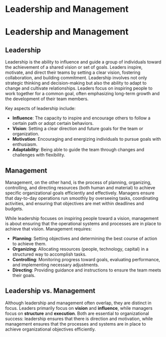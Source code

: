 #  Leadership and Management

# Leadership and Management

## Leadership

Leadership is the ability to influence and guide a group of individuals toward the achievement of a shared vision or set of goals. Leaders inspire, motivate, and direct their teams by setting a clear vision, fostering collaboration, and building commitment. Leadership involves not only strategic thinking and decision-making but also the ability to adapt to change and cultivate relationships. Leaders focus on inspiring people to work together for a common goal, often emphasizing long-term growth and the development of their team members.

Key aspects of leadership include:
- **Influence**: The capacity to inspire and encourage others to follow a certain path or adopt certain behaviors.
- **Vision**: Setting a clear direction and future goals for the team or organization.
- **Motivation**: Encouraging and energizing individuals to pursue goals with enthusiasm.
- **Adaptability**: Being able to guide the team through changes and challenges with flexibility.

## Management

Management, on the other hand, is the process of planning, organizing, controlling, and directing resources (both human and material) to achieve specific organizational goals efficiently and effectively. Managers ensure that day-to-day operations run smoothly by overseeing tasks, coordinating activities, and ensuring that objectives are met within deadlines and budgets.

While leadership focuses on inspiring people toward a vision, management is about ensuring that the operational systems and processes are in place to achieve that vision. Management requires:
- **Planning**: Setting objectives and determining the best course of action to achieve them.
- **Organizing**: Allocating resources (people, technology, capital) in a structured way to accomplish tasks.
- **Controlling**: Monitoring progress toward goals, evaluating performance, and implementing necessary adjustments.
- **Directing**: Providing guidance and instructions to ensure the team meets their goals.

## Leadership vs. Management

Although leadership and management often overlap, they are distinct in focus. Leaders primarily focus on **vision** and **influence**, while managers focus on **structure** and **execution**. Both are essential to organizational success: leadership ensures that there is direction and motivation, while management ensures that the processes and systems are in place to achieve organizational objectives efficiently.

